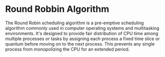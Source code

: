 # Round Robbin Algorithm
The Round Robin scheduling algorithm is a pre-emptive scheduling algorithm commonly used in computer operating systems and multitasking environments. 
It's designed to provide fair distribution of CPU time among multiple processes or tasks by assigning each process a fixed time slice or quantum before moving on to the next process. 
This prevents any single process from monopolizing the CPU for an extended period.
